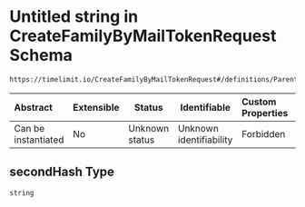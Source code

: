 # Untitled string in CreateFamilyByMailTokenRequest Schema

```txt
https://timelimit.io/CreateFamilyByMailTokenRequest#/definitions/ParentPassword/properties/secondHash
```




| Abstract            | Extensible | Status         | Identifiable            | Custom Properties | Additional Properties | Access Restrictions | Defined In                                                                                                        |
| :------------------ | ---------- | -------------- | ----------------------- | :---------------- | --------------------- | ------------------- | ----------------------------------------------------------------------------------------------------------------- |
| Can be instantiated | No         | Unknown status | Unknown identifiability | Forbidden         | Allowed               | none                | [CreateFamilyByMailTokenRequest.schema.json\*](CreateFamilyByMailTokenRequest.schema.json "open original schema") |

## secondHash Type

`string`
